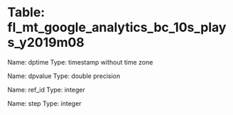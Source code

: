 Table: fl_mt_google_analytics_bc_10s_plays_y2019m08
===================================================

Name: dptime
Type: timestamp without time zone

Name: dpvalue
Type: double precision

Name: ref_id
Type: integer

Name: step
Type: integer

